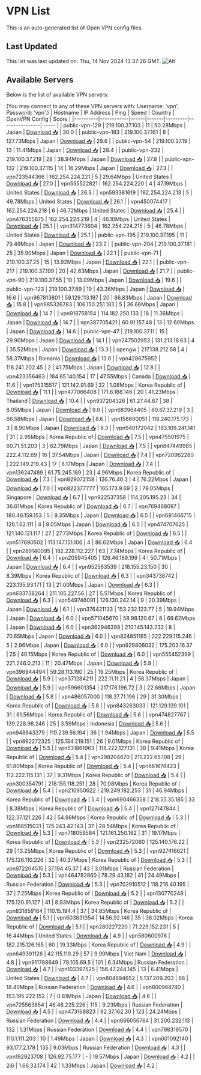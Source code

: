# VPN List

This is an auto-generated list of Open VPN config files.

## Last Updated

This list was last updated on: Thu, 14 Nov 2024 13:37:26 GMT.
![Alt](https://repobeats.axiom.co/api/embed/186b98318ef1479477931607c1ad7d823f12451f.svg "Repobeats analytics image")

## Available Servers

Below is the list of available VPN servers:

(You may connect to any of these VPN servers with: Username: 'vpn', Password: 'vpn'.)
| Hostname | IP Address | Ping | Speed | Country | OpenVPN Config | Score |
|----------|------------|------|-------|---------|----------------| ----- |
| public-vpn-129 | 219.100.37.103 | 11 | 50.28Mbps | Japan | [Download 📥](./configs/server_0_JP.ovpn) | 30.0 |
| public-vpn-183 | 219.100.37.161 | 8 | 127.73Mbps | Japan | [Download 📥](./configs/server_1_JP.ovpn) | 29.6 |
| public-vpn-54 | 219.100.37.19 | 13 | 11.41Mbps | Japan | [Download 📥](./configs/server_2_JP.ovpn) | 28.4 |
| public-vpn-232 | 219.100.37.219 | 28 | 38.94Mbps | Japan | [Download 📥](./configs/server_3_JP.ovpn) | 27.8 |
| public-vpn-132 | 219.100.37.115 | 14 | 16.29Mbps | Japan | [Download 📥](./configs/server_4_JP.ovpn) | 27.3 |
| vpn723544366 | 162.254.224.221 | 5 | 29.64Mbps | United States | [Download 📥](./configs/server_5_US.ovpn) | 27.0 |
| vpn555522821 | 162.254.224.220 | 4 | 47.19Mbps | United States | [Download 📥](./configs/server_6_US.ovpn) | 26.3 |
| vpn593381619 | 162.254.224.213 | 5 | 49.78Mbps | United States | [Download 📥](./configs/server_7_US.ovpn) | 26.1 |
| vpn450074417 | 162.254.224.218 | 6 | 46.72Mbps | United States | [Download 📥](./configs/server_8_US.ovpn) | 25.4 |
| vpn476355675 | 162.254.224.219 | 4 | 46.10Mbps | United States | [Download 📥](./configs/server_9_US.ovpn) | 25.1 |
| vpn314773604 | 162.254.224.215 | 5 | 46.78Mbps | United States | [Download 📥](./configs/server_10_US.ovpn) | 25.1 |
| public-vpn-195 | 219.100.37.195 | 11 | 79.49Mbps | Japan | [Download 📥](./configs/server_11_JP.ovpn) | 23.2 |
| public-vpn-204 | 219.100.37.181 | 25 | 35.90Mbps | Japan | [Download 📥](./configs/server_12_JP.ovpn) | 22.1 |
| public-vpn-71 | 219.100.37.25 | 15 | 13.92Mbps | Japan | [Download 📥](./configs/server_13_JP.ovpn) | 22.1 |
| public-vpn-217 | 219.100.37.199 | 20 | 42.63Mbps | Japan | [Download 📥](./configs/server_14_JP.ovpn) | 21.7 |
| public-vpn-90 | 219.100.37.55 | 10 | 13.09Mbps | Japan | [Download 📥](./configs/server_15_JP.ovpn) | 19.6 |
| public-vpn-123 | 219.100.37.89 | 19 | 43.36Mbps | Japan | [Download 📥](./configs/server_16_JP.ovpn) | 16.6 |
| vpn967813801 | 59.129.113.197 | 20 | 86.83Mbps | Japan | [Download 📥](./configs/server_17_JP.ovpn) | 15.8 |
| vpn985326783 | 106.150.251.183 | 5 | 36.66Mbps | Japan | [Download 📥](./configs/server_18_JP.ovpn) | 14.7 |
| vpn918758154 | 114.182.250.133 | 18 | 11.36Mbps | Japan | [Download 📥](./configs/server_19_JP.ovpn) | 14.7 |
| vpn387705421 | 60.91.157.48 | 13 | 12.60Mbps | Japan | [Download 📥](./configs/server_20_JP.ovpn) | 14.6 |
| public-vpn-47 | 219.100.37.11 | 15 | 29.90Mbps | Japan | [Download 📥](./configs/server_21_JP.ovpn) | 14.1 |
| vpn247502953 | 131.213.18.63 | 4 | 35.52Mbps | Japan | [Download 📥](./configs/server_22_JP.ovpn) | 13.3 |
| opengw | 217.138.212.58 | 4 | 58.37Mbps | Romania | [Download 📥](./configs/server_23_RO.ovpn) | 13.0 |
| vpn428675952 | 118.241.202.45 | 2 | 41.75Mbps | Japan | [Download 📥](./configs/server_24_JP.ovpn) | 12.8 |
| vpn423356463 | 184.65.140.154 | 17 | 47.55Mbps | Canada | [Download 📥](./configs/server_25_CA.ovpn) | 11.6 |
| vpn175315517 | 121.142.91.69 | 32 | 1.08Mbps | Korea Republic of | [Download 📥](./configs/server_26_KR.ovpn) | 11.1 |
| vpn477066408 | 171.6.188.146 | 20 | 41.23Mbps | Thailand | [Download 📥](./configs/server_27_TH.ovpn) | 10.4 |
| vpn937204326 | 61.27.44.87 | 38 | 8.05Mbps | Japan | [Download 📥](./configs/server_28_JP.ovpn) | 9.0 |
| vpn683964405 | 60.67.37.219 | 3 | 66.58Mbps | Japan | [Download 📥](./configs/server_29_JP.ovpn) | 8.6 |
| vpn158600051 | 118.240.175.173 | 3 | 8.90Mbps | Japan | [Download 📥](./configs/server_30_JP.ovpn) | 8.3 |
| vpn940172042 | 183.109.241.141 | 31 | 2.95Mbps | Korea Republic of | [Download 📥](./configs/server_31_KR.ovpn) | 7.5 |
| vpn475501975 | 60.71.51.203 | 3 | 62.79Mbps | Japan | [Download 📥](./configs/server_32_JP.ovpn) | 7.5 |
| vpn847449985 | 222.4.112.69 | 16 | 37.54Mbps | Japan | [Download 📥](./configs/server_33_JP.ovpn) | 7.4 |
| vpn720962280 | 222.149.219.43 | 17 | 8.17Mbps | Japan | [Download 📥](./configs/server_34_JP.ovpn) | 7.4 |
| vpn136247489 | 61.75.245.189 | 23 | 4.96Mbps | Korea Republic of | [Download 📥](./configs/server_35_KR.ovpn) | 7.3 |
| vpn829072158 | 126.76.40.3 | 4 | 76.22Mbps | Japan | [Download 📥](./configs/server_36_JP.ovpn) | 7.0 |
| vpn822377777 | 165.173.9.69 | 2 | 79.05Mbps | Singapore | [Download 📥](./configs/server_37_SG.ovpn) | 6.7 |
| vpn922537358 | 114.205.195.23 | 34 | 36.61Mbps | Korea Republic of | [Download 📥](./configs/server_38_KR.ovpn) | 6.7 |
| vpn769468097 | 180.46.159.153 | 5 | 9.35Mbps | Japan | [Download 📥](./configs/server_39_JP.ovpn) | 6.5 |
| vpn681466715 | 126.1.62.111 | 4 | 9.05Mbps | Japan | [Download 📥](./configs/server_40_JP.ovpn) | 6.5 |
| vpn474707625 | 121.140.121.117 | 27 | 27.73Mbps | Korea Republic of | [Download 📥](./configs/server_41_KR.ovpn) | 6.5 |
| vpn517690502 | 113.147.151.106 | 4 | 86.62Mbps | Japan | [Download 📥](./configs/server_42_JP.ovpn) | 6.4 |
| vpn289140095 | 182.228.112.227 | 63 | 7.74Mbps | Korea Republic of | [Download 📥](./configs/server_43_KR.ovpn) | 6.4 |
| vpn205945405 | 126.46.189.199 | 4 | 50.71Mbps | Japan | [Download 📥](./configs/server_44_JP.ovpn) | 6.4 |
| vpn952563539 | 218.155.23.150 | 30 | 8.39Mbps | Korea Republic of | [Download 📥](./configs/server_45_KR.ovpn) | 6.3 |
| vpn343738742 | 223.135.93.171 | 13 | 21.00Mbps | Japan | [Download 📥](./configs/server_46_JP.ovpn) | 6.3 |
| vpn633738264 | 211.105.227.56 | 27 | 5.51Mbps | Korea Republic of | [Download 📥](./configs/server_47_KR.ovpn) | 6.3 |
| vpn549746091 | 126.130.242.14 | 9 | 20.39Mbps | Japan | [Download 📥](./configs/server_48_JP.ovpn) | 6.1 |
| vpn376421133 | 153.232.123.77 | 5 | 19.94Mbps | Japan | [Download 📥](./configs/server_49_JP.ovpn) | 6.0 |
| vpn571045670 | 58.98.120.67 | 8 | 69.62Mbps | Japan | [Download 📥](./configs/server_50_JP.ovpn) | 6.0 |
| vpn362946398 | 210.145.143.232 | 8 | 70.65Mbps | Japan | [Download 📥](./configs/server_51_JP.ovpn) | 6.0 |
| vpn824851165 | 222.229.115.246 | 5 | 2.96Mbps | Japan | [Download 📥](./configs/server_52_JP.ovpn) | 6.0 |
| vpn928806032 | 175.203.16.37 | 25 | 40.15Mbps | Korea Republic of | [Download 📥](./configs/server_53_KR.ovpn) | 6.0 |
| vpn555452399 | 221.246.0.213 | 11 | 20.47Mbps | Japan | [Download 📥](./configs/server_54_JP.ovpn) | 5.9 |
| vpn396944494 | 59.28.113.190 | 25 | 19.25Mbps | Korea Republic of | [Download 📥](./configs/server_55_KR.ovpn) | 5.9 |
| vpn371284211 | 222.11.11.21 | 4 | 56.37Mbps | Japan | [Download 📥](./configs/server_56_JP.ovpn) | 5.9 |
| vpn596601354 | 217.178.196.72 | 3 | 22.66Mbps | Japan | [Download 📥](./configs/server_57_JP.ovpn) | 5.8 |
| vpn486057000 | 118.37.71.196 | 29 | 31.30Mbps | Korea Republic of | [Download 📥](./configs/server_58_KR.ovpn) | 5.8 |
| vpn843263033 | 121.129.139.101 | 31 | 61.56Mbps | Korea Republic of | [Download 📥](./configs/server_59_KR.ovpn) | 5.6 |
| vpn474827767 | 139.228.98.246 | 25 | 3.59Mbps | Indonesia | [Download 📥](./configs/server_60_ID.ovpn) | 5.6 |
| vpn948843379 | 119.239.56.194 | 36 | 1.94Mbps | Japan | [Download 📥](./configs/server_61_JP.ovpn) | 5.5 |
| vpn892272325 | 125.134.219.151 | 26 | 9.01Mbps | Korea Republic of | [Download 📥](./configs/server_62_KR.ovpn) | 5.5 |
| vpn531861963 | 118.222.127.131 | 38 | 9.41Mbps | Korea Republic of | [Download 📥](./configs/server_63_KR.ovpn) | 5.4 |
| vpn298204670 | 211.222.65.108 | 29 | 61.80Mbps | Korea Republic of | [Download 📥](./configs/server_64_KR.ovpn) | 5.4 |
| vpn681678423 | 112.222.115.131 | 37 | 9.31Mbps | Korea Republic of | [Download 📥](./configs/server_65_KR.ovpn) | 5.4 |
| vpn300354791 | 218.155.118.251 | 28 | 70.08Mbps | Korea Republic of | [Download 📥](./configs/server_66_KR.ovpn) | 5.4 |
| vpn210950622 | 219.249.182.253 | 31 | 46.94Mbps | Korea Republic of | [Download 📥](./configs/server_67_KR.ovpn) | 5.4 |
| vpn690466358 | 218.55.35.185 | 33 | 8.38Mbps | Korea Republic of | [Download 📥](./configs/server_68_KR.ovpn) | 5.4 |
| vpn127147844 | 122.37.121.226 | 42 | 54.98Mbps | Korea Republic of | [Download 📥](./configs/server_69_KR.ovpn) | 5.3 |
| vpn168515031 | 125.243.42.143 | 37 | 28.54Mbps | Korea Republic of | [Download 📥](./configs/server_70_KR.ovpn) | 5.3 |
| vpn718059584 | 121.161.250.162 | 31 | 19.17Mbps | Korea Republic of | [Download 📥](./configs/server_71_KR.ovpn) | 5.3 |
| vpn232572060 | 125.140.176.22 | 29 | 13.25Mbps | Korea Republic of | [Download 📥](./configs/server_72_KR.ovpn) | 5.3 |
| vpn927416621 | 175.126.110.226 | 32 | 40.37Mbps | Korea Republic of | [Download 📥](./configs/server_73_KR.ovpn) | 5.3 |
| vpn972204515 | 37.194.45.37 | 43 | 3.01Mbps | Russian Federation | [Download 📥](./configs/server_74_RU.ovpn) | 5.3 |
| vpn464782860 | 78.29.43.182 | 41 | 24.49Mbps | Russian Federation | [Download 📥](./configs/server_75_RU.ovpn) | 5.3 |
| vpn702910512 | 118.216.40.195 | 37 | 7.25Mbps | Korea Republic of | [Download 📥](./configs/server_76_KR.ovpn) | 5.2 |
| vpn130770248 | 175.120.91.127 | 41 | 8.93Mbps | Korea Republic of | [Download 📥](./configs/server_77_KR.ovpn) | 5.2 |
| vpn831859164 | 110.15.194.4 | 37 | 34.85Mbps | Korea Republic of | [Download 📥](./configs/server_78_KR.ovpn) | 5.1 |
| vpn603831354 | 14.56.92.146 | 35 | 38.02Mbps | Korea Republic of | [Download 📥](./configs/server_79_KR.ovpn) | 5.1 |
| vpn280227220 | 71.229.152.231 | 5 | 16.44Mbps | United States | [Download 📥](./configs/server_80_US.ovpn) | 4.9 |
| vpn580600976 | 182.215.126.165 | 60 | 19.33Mbps | Korea Republic of | [Download 📥](./configs/server_81_KR.ovpn) | 4.9 |
| vpn649391126 | 42.115.119.29 | 57 | 9.99Mbps | Viet Nam | [Download 📥](./configs/server_82_VN.ovpn) | 4.8 |
| vpn911788649 | 79.105.69.5 | 101 | 6.34Mbps | Russian Federation | [Download 📥](./configs/server_83_RU.ovpn) | 4.7 |
| vpn103397525 | 156.47.244.145 | 13 | 6.41Mbps | United States | [Download 📥](./configs/server_84_US.ovpn) | 4.7 |
| vpn804894652 | 5.137.209.203 | 66 | 18.40Mbps | Russian Federation | [Download 📥](./configs/server_85_RU.ovpn) | 4.6 |
| vpn800968740 | 153.195.222.152 | 7 | 0.81Mbps | Japan | [Download 📥](./configs/server_86_JP.ovpn) | 4.6 |
| vpn725563854 | 46.48.225.226 | 115 | 9.23Mbps | Russian Federation | [Download 📥](./configs/server_87_RU.ovpn) | 4.5 |
| vpn473168823 | 92.37.162.30 | 123 | 24.24Mbps | Russian Federation | [Download 📥](./configs/server_88_RU.ovpn) | 4.4 |
| vpn666056764 | 31.200.232.113 | 132 | 1.31Mbps | Russian Federation | [Download 📥](./configs/server_89_RU.ovpn) | 4.4 |
| vpn798319570 | 110.1.111.203 | 10 | 1.49Mbps | Japan | [Download 📥](./configs/server_90_JP.ovpn) | 4.3 |
| vpn601092140 | 93.177.2.178 | 135 | 9.03Mbps | Russian Federation | [Download 📥](./configs/server_91_RU.ovpn) | 4.3 |
| vpn192923708 | 126.92.75.177 | - | 19.57Mbps | Japan | [Download 📥](./configs/server_92_JP.ovpn) | 4.2 |
| 2i6 | 1.66.33.174 | 42 | 1.33Mbps | Japan | [Download 📥](./configs/server_93_JP.ovpn) | 4.2 |
